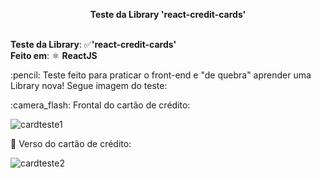 **<p align="center">Teste da Library 'react-credit-cards'** <p/> <br />
**Teste da Library**: :white_check_mark:**'react-credit-cards'** <br />
**Feito em**:  ⚛️ **ReactJS**
<p />
<h />
:pencil: Teste feito para praticar o front-end e "de quebra" aprender uma Library nova! Segue imagem do teste: 
<p />
:camera_flash: Frontal do cartão de crédito:

![cardteste1](https://user-images.githubusercontent.com/63806098/79614621-46100380-80d7-11ea-92e7-9f5fff0a0010.png)

:camera_flash: Verso do cartão de crédito:

![cardteste2](https://user-images.githubusercontent.com/63806098/79614696-7657a200-80d7-11ea-9390-a1a8a5436255.png)

